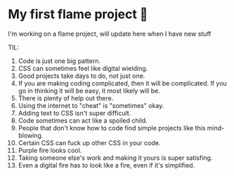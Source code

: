 # My first flame project 💩

I'm working on a flame project, will update here when I have new stuff

TIL:
1. Code is just one big pattern.
2. CSS can sometimes feel like digital wielding.
3. Good projects take days to do, not just one.
4. If you are making coding complicated, then it will be complicated. If you go in thinking it will be easy, it most likely will be.
5. There is plenty of help out there.
6. Using the internet to "cheat" is "sometimes" okay.
7. Adding text to CSS isn't super difficult.
8. Code sometimes can act like a spoiled child.
9. People that don't know how to code find simple projects like this mind-blowing.
10. Certain CSS can fuck up other CSS in your code.
11. Purple fire looks cool.
12. Taking someone else's work and making it yours is super satisfing.
13. Even a digital fire has to look like a fire, even if it's simplified.
